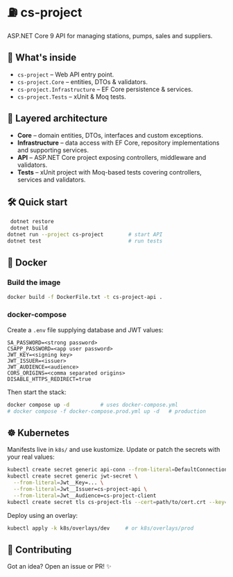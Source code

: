 # ⛽ cs-project

ASP.NET Core 9 API for managing stations, pumps, sales and suppliers.

## 🚀 What's inside
- `cs-project` – Web API entry point.
- `cs-project.Core` – entities, DTOs & validators.
- `cs-project.Infrastructure` – EF Core persistence & services.
- `cs-project.Tests` – xUnit & Moq tests.

## 🧩 Layered architecture
- **Core** – domain entities, DTOs, interfaces and custom exceptions.
- **Infrastructure** – data access with EF Core, repository implementations and supporting services.
- **API** – ASP.NET Core project exposing controllers, middleware and validators.
- **Tests** – xUnit project with Moq-based tests covering controllers, services and validators.

## 🛠️ Quick start
```bash
 dotnet restore
 dotnet build
dotnet run --project cs-project        # start API
dotnet test                            # run tests
```

## 🐳 Docker
### Build the image
```bash
docker build -f DockerFile.txt -t cs-project-api .
```

### docker-compose
Create a `.env` file supplying database and JWT values:

```
SA_PASSWORD=<strong password>
CSAPP_PASSWORD=<app user password>
JWT_KEY=<signing key>
JWT_ISSUER=<issuer>
JWT_AUDIENCE=<audience>
CORS_ORIGINS=<comma separated origins>
DISABLE_HTTPS_REDIRECT=true
```

Then start the stack:

```bash
docker compose up -d          # uses docker-compose.yml
# docker compose -f docker-compose.prod.yml up -d   # production
```

## ☸️ Kubernetes
Manifests live in `k8s/` and use kustomize.  Update or patch the secrets with your real values:

```bash
kubectl create secret generic api-conn --from-literal=DefaultConnection="Server=..."
kubectl create secret generic jwt-secret \
  --from-literal=Jwt__Key=... \
  --from-literal=Jwt__Issuer=cs-project-api \
  --from-literal=Jwt__Audience=cs-project-client
kubectl create secret tls cs-project-tls --cert=path/to/cert.crt --key=path/to/key.key
```

Deploy using an overlay:

```bash
kubectl apply -k k8s/overlays/dev     # or k8s/overlays/prod
```

## 🤝 Contributing
Got an idea? Open an issue or PR! ✨
